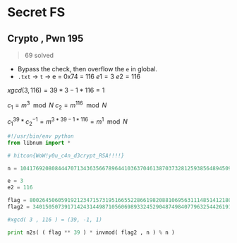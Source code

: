 # Secret FS
## Crypto , Pwn 195
> 69 solved

* Bypass the check, then overflow the `e` in global.
* `.txt` -> `t` -> e = 0x74 = 116
$e1 = 3$
$e2 = 116$

$xgcd( 3 , 116 ) = 39 * 3 - 1 * 116 = 1$

$c_1 = m^{3}   \mod N$
$c_2 = m^{116} \mod N$

$c_1^{39} * c_2^{-1}  = m^{3*39-1*116} = m^{1} \mod N$

```python
#!/usr/bin/env python
from libnum import *

# hitcon{WoW!y0u_c4n_d3crypt_RSA!!!!}

n = 104176920808444707134363566789644103637046138703732812593856489450966164422700871083271001476798525601830292237723021138499045286505397665962198734248957208942814238767855960753797521549548788530151996440657784060736603682776712677518537991291065233449586393186516770855075158900503486179189610821817031409223

e = 3
e2 = 116

flag = 80026450605919212347157319516655228661982088106956311148514121800139890113377161068043879513015347037232410178041918490832353137735848626795271143817272105057902549455690557715462777567966903851646207028020678373050285949287173514737755698953051536123368646144531895984034141177000138932645546381541544731963
flag2 = 34015050739171424314498710560698933245290487498407796325442619137486729442802528626382281472580331765072329760653988415330996610121722917108068295306759509236079670592756017946213660204166698063720347903421975796238572540763828405967122388498856634690437707718068681935013304774553910859857042301346162679298

#xgcd( 3 , 116 ) = (39, -1, 1)

print n2s( ( flag ** 39 ) * invmod( flag2 , n ) % n )
```
